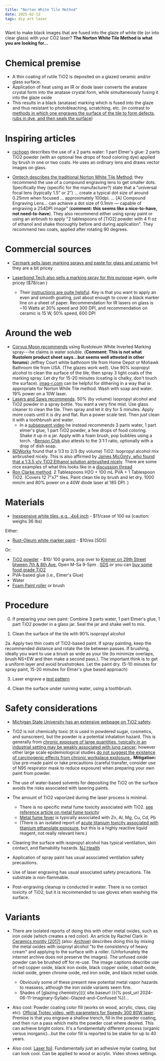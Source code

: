 ```yaml
---
title: "Norton White Tile Method"
date: 2025-02-13
tags: diy art laser
---
```


Want to make black images that are fused into the glaze of white tile (or into clear glass) with your CO2 laser?  **The Norton White Tile Method is what you are looking for...**

# Chemical premise

- A thin coating of rutile TiO2 is deposited on a glazed ceramic and/or glass surface.
- Application of heat using an IR or diode laser converts the anatase crystal form into the anatase crystal form, while simultaneously fusing it into the glaze oxide
- This results in a black (anatase) marking which is fused into the glaze and thus resistant to photobleaching, scratching, etc. (in contrast to [methods in which one engraves the surface of the tile to form defects, rubs in dye, and then seals the surface](https://www.youtube.com/watch?v=Ui1jFiDniao))


# Inspiring articles

- [rschoen](https://www.instructables.com/A-New-Way-to-Laser-Engrave-Glass/) describes the use of a 2 parts water:  1 part Elmer's glue: 2 parts TiO2 powder (with an optional few drops of food coloring dye) applied by brush in one or two coats. He uses an ordinary lens and draws vector images on glass.

- [Omtech describes the traditional Norton White Tile Method](https://omtechlaser.com/blogs/tips/how-to-laser-engrave-ceramic-tiles-norton-white-tile-method); they recommend the use of a compound engraving lens to get smaller dots.  Specifically they (specific for the manufacturer?) state that  a 
"universal focal lens  (typically 1.5” or 2”) ... create a typical dot size of around 0.25mm when focused ... approximately 100dpi. ... [A] Compound Engraving Lens... can achieve a dot size of 0.1mm — capable of engraving a 254DPI image" (**comment: this seems like a nice-to-have, not need-to-have**). They also recommend either using spray paint or using an airbrush to apply "2 tablespoons of [TiO2] powder with 4 fl oz of ethanol and shake thoroughly before and during application".  They recommend two coats, applied after rotating 90 degrees. 

# Commercial sources

- [Cermark sells laser marking sprays and paste for glass and ceramic](https://www.cermarkusa.com/ceramic-and-glass) but they are a bit pricey

- [Laserbond Tech also sells a marking spray for this purpose](https://www.laserbondingtech.com/ceramic) again, quite pricey ($78/can )
    - Their [instructions are quite helpful](https://www.laserbondingtech.com/_files/ugd/421112_790d3863612440f89edb9ff12bff75e0.pdf).  Key is that you want to apply an even and smooth goating, just about enough to cover a black marker line on a sheet of paper.  Recommendation for IR lasers on glass is ~10 Watts at 30% speed and 300 DPI, and recommendation on ceramic is 15 W, 50% speed, 600 DPI 

# Around the web

- [Corvus Moon recommends](https://www.youtube.com/watch?v=tffEH2fdm9o) using Rustoleum White Inverted Marking spray---he claims is water soluble. (**Comment: This is not what Rustolem product sheet says...but seems well attested in other forums**) Jeffrey Court white bathroom tile from Home Depot or Mohawk Bathroom tile from USA. (The glazes work well). Use 90% isopropyl alcohol to clean the surface of the tile, then spray 3 light coats of the marking spray. Let dry for 15-20 minutes (coating is chalky, don't touch the surface). [imag-r.com](https://imag-r.com) can be helpful for dithering in a way that is appropriate for Norton While Tile method. Wash with soap and water.  19% power on a 10W laser.
- [Lasers and Saws recommends](https://www.youtube.com/watch?v=HwjCYH2iQF8). 50% (by volume) isopropyl alcohol and TiO2 powder in a spray bottle. You want a very fine mist. Use glass cleaner to clean the tile. Then spray and let it dry for 5 minutes. Apply more coats until it is dry and flat. Run a power scale test. Then just clean it with a toothbrush and water. 
    - In a [subsequent video](https://www.youtube.com/watch?v=QHCoeLrig6A) he instead recommends 3 parts water, 1 part elmer's glue, 1 part TiO2 powder, a few drops of food coloring. Shake it up in a jar.  Apply with a foam brush, pop bubbles using a torch.
    -[Benson Chik](https://www.youtube.com/watch?v=rvNxZodOHZc) also attests to the 3:1:1 ratio, optionally with a drop of dish soap.
- [RDWorks](https://www.youtube.com/watch?v=QwujeITphFs) found that a 1/3 to 2/3 (by volume) TiO2: Isopropyl alcohol mix airbrushed nicely. This is also affirmed by [James MicGinty, who found that a 1:3.5 v/v TiO2:Ethanol solution airbrushed nicely](https://web.archive.org/web/20220118051415/https://blog.workshop88.com/2021/04/06/norton-white-tile-principal-component-method/).  There are some nice examples of what this looks like in a [discussion thread](https://forum.lightburnsoftware.com/t/new-method-for-white-tile-engraving-norton-white-tile-principal-component-method/38053/152?page=2)
- [Ron Clarke method](https://forum.lightburnsoftware.com/t/new-tile-engraving-method/73250). 2 Tablespoons H2O + 100 mL PVA + 1 Tablespoon TiO2. (Covers 12 7"x7" tiles.  Paint clean tile by brush and let dry. 1000 mm/m and 80% power on a 40W diode laser at 185 DPI. )

# Materials

- [Inexpensive white tiles, e.g., 4x4 inch](https://www.homedepot.com/p/Daltile-Restore-Bright-White-4-1-4-in-x-4-1-4-in-Ceramic-Wall-Tile-12-5-sq-ft-Case-RE1544HD1P4/302603803) - $11/case of 100 ea (caution: weighs 36 lbs)

Either:

-  [Rust-Oleum white marker paint](https://www.homedepot.com/p/Rust-Oleum-Professional-15-oz-White-2X-Distance-Inverted-Marking-Spray-Paint-266593/203302846) - $10/ea [SDS]

Or: 

- [TiO2 powder](https://shop.kremerpigments.com/us/shop/pigments/46200-titanium-white-rutile.html) - $10/ 100 grams, pop over to [Kremer on 29th Street btween 7th & 8th Ave.](https://maps.app.goo.gl/ryg9RTzzd7JGz6Go8) Open M-Sa 9-5pm . [SDS](https://shop.kremerpigments.com/elements/resources/products/files/46200_SDS.pdf)  or you can [buy some food grade TiO2](https://amzn.to/4k3fSPI)
- PVA-based glue (i.e., Elmer's Glue)
- Water 
- [Foam Paint roller](https://www.homedepot.com/p/4-in-High-Density-Foam-Mini-Paint-Roller-with-Frame-HD-MT-200-11-4/202097448) or brush




# Procedure

0. If preparing your own paint: Combine 3 parts water, 1 part Elmer's glue, 1 part TiO2 powder in a glass jar. Seal the jar and shake well to mix.

1. Clean the surface of the tile with 90% isopropyl alcohol

2a. Apply two thin coats of TiO2-based paint. If spray painting, keep the recommended distance and rotate the tile between passes. If brushing, ideally you want to use a brush as wide as your tile (to minimize overlaps, brush NS+EW and then make a second pass.). The important think is to get a uniform layer and avoid brushstrokes. Let the paint dry. (5-10 minutes for spray paint, 15-20 minutes for Elmer's glue based approach)

3. Laser engrave a [test pattern](https://www.thingiverse.com/thing:2530600) 

4. Clean the surface under running water, using a toothbrush.



# Safety considerations

- [Michigan State University has an extensive webpage on TiO2 safety](https://www.canr.msu.edu/news/what-s-the-risk-titanium-dioxide).  
- TiO2 is not chemically toxic (it is used in powdered sugar, cosmetics, and sunscreen), but the powder is a potential inhalation hazard.  This is generally from [chronic exposure of large quantities, typically in an industrial setting may be weakly associated with lung cancer](https://pubmed.ncbi.nlm.nih.gov/21456955/); however other large scale epidemiological studies [do not suggest the existence of carcinogenic effects from chronic workplace explosure.](https://web.archive.org/web/20220121071247/https://academic.oup.com/annweh/article/49/6/461/176940). **Mitigation:** Use pre-made paint or take precautions (careful transfer, consider use of N95 respirator mask to reduce exposure) when preparing your own paint from powder.

- The use of water-based solvents for depositing the TiO2 on the surface avoids the risks associated with lasering paints. 
- The amount of TiO2 vaporized during the laser process is minimal.
    - There is no specific metal fume toxicity associated with TiO2. [see reference article on metal fume toxicity](https://pubmed.ncbi.nlm.nih.gov/20108830/)
    - [Metal fume fever](https://en.wikipedia.org/wiki/Metal_fume_fever) is typically associated with Zn, Al, Mg, Cu, Cd, Pb
    - (There is an isolated report of [acute titanium toxicity associated with titanium ethanolate exposure](https://pmc.ncbi.nlm.nih.gov/articles/PMC7767615/), but this is a highly reactive liquid reagent, not really relevant here.)

- Cleaning the surface with isopropyl alcohol has typical ventilation, skin contact, and flamability hazards.  [NJ Health](https://nj.gov/health/eoh/rtkweb/documents/fs/1076.pdf)
- Application of spray paint has usual associated ventilation safety precautions.
- Use of laser engraving has usual associated safety precautions. Tile substrate is non-flammable.
- Post-engraving cleanup is conducted in water. There is no contact toxicity of TiO2, but it is recommended to use gloves when washing the surface. 


 

# Variants

- There are isolated reports of doing this with other metal oxides, such as iron oxide (which creates a red color). An article by Rachel Clark in [Ceramics montly (2017)](https://ceramicartsnetwork.org/ceramics-monthly/ceramics-monthly-article/Oxide-Fusion-Printing-A-New-Method) (also: [Archive](https://web.archive.org/web/20210517230437/https://ceramicartsnetwork.org/ceramics-monthly/ceramic-art-and-artists/ceramic-artists/oxide-fusion-printing-new-method/#)) describes doing this by mixing the metal oxides with isoproyl alcohol "to the consistency of heavy cream" and applying to the surface with a roller. (Unfortunately the internet archive does not preserve the images).  The unfused oxide powder can be brushed off for re-use. The image captions describe use of red copper oxide, black iron oxide, black copper oxide, cobalt oxide, nickel oxide, green chrome oxide, red iron oxide, and black nickel oxide. 
    - Obviously some of these present new potential metal vapor hazards to reassess, although the iron oxide variants seem fine.
    - Shades of [glazing chemistry]({{ site.baseurl }}{% post_url 2024-06-11-Imaginary-Syllabi:-Glazed-and-Confused %})...

- Also cool: Powder coating color fill (works on wood, acrylic, class, clay etc). [Official Trotec video, with parameters for Speedy 300 80W laser](https://www.youtube.com/watch?v=IvvaAvXJye0).  Premise is that you engrave a shallow trench, fill in the powder coating, and then run a pass which melts the powder coat where desired. This can achieve bright colors.  It's a fundamentally different process (organic versus inorganic)...but the color fill is reported to be stable for up to 40 years. 
- Also cool: [Laser foil](https://www.youtube.com/watch?v=UJLY-26O4Yo). Fundamentally just an adhesive mylar coating, but can look cool.  Can be applied to wood or acrylic. Video shows settings.

